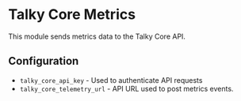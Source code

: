 # Talky Core Metrics

This module sends metrics data to the Talky Core API.


## Configuration

- `talky_core_api_key` - Used to authenticate API requests
- `talky_core_telemetry_url` - API URL used to post metrics events.
